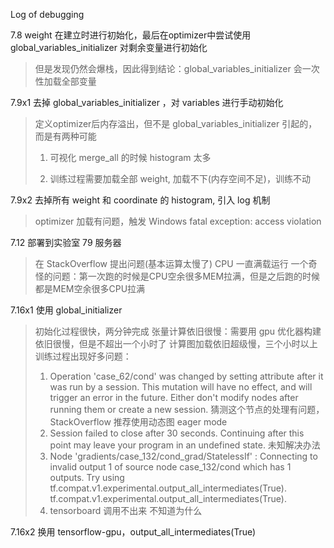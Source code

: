 Log of debugging

7.8 weight 在建立时进行初始化，最后在optimizer中尝试使用 global_variables_initializer 对剩余变量进行初始化 

> 但是发现仍然会爆栈，因此得到结论：global_variables_initializer 会一次性加载全部变量

7.9x1 去掉 global_variables_initializer ，对 variables 进行手动初始化

> 定义optimizer后内存溢出，但不是 global_variables_initializer 引起的，而是有两种可能
>
> 1. 可视化 merge_all 的时候 histogram 太多
>
> 2. 训练过程需要加载全部 weight, 加载不下(内存空间不足)，训练不动

7.9x2 去掉所有 weight 和 coordinate 的 histogram, 引入 log 机制 
> optimizer  加载有问题，触发 Windows fatal exception: access violation

7.12 部署到实验室 79 服务器
> 在 StackOverflow 提出问题(基本运算太慢了)
> CPU 一直满载运行
> 一个奇怪的问题：第一次跑的时候是CPU空余很多MEM拉满，但是之后跑的时候都是MEM空余很多CPU拉满

7.16x1 使用 global_initializer
> 初始化过程很快，两分钟完成
> 张量计算依旧很慢：需要用 gpu
> 优化器构建依旧很慢，但是不超出一个小时了
> 计算图加载依旧超级慢，三个小时以上
> 训练过程出现好多问题：
> 1. Operation 'case_62/cond' was changed by setting attribute after it was run by a session. This mutation will have no effect, and will trigger an error in the future. Either don't modify nodes after running them or create a new session.
> 猜测这个节点的处理有问题，StackOverflow 推荐使用动态图 eager mode
> 2.  Session failed to close after 30 seconds. Continuing after this point may leave your program in an undefined state.
> 未知解决办法
> 3. Node 'gradients/case_132/cond_grad/StatelessIf' : Connecting to invalid output 1 of source node case_132/cond which has 1 outputs. Try using tf.compat.v1.experimental.output_all_intermediates(True).
> tf.compat.v1.experimental.output_all_intermediates(True).
> 4. tensorboard 调用不出来
> 不知道为什么

7.16x2 换用 tensorflow-gpu，output_all_intermediates(True)

